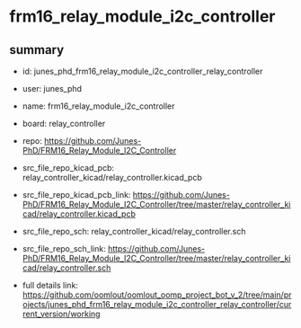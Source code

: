 # frm16_relay_module_i2c_controller
 
## summary 
* id: junes_phd_frm16_relay_module_i2c_controller_relay_controller
* user: junes_phd
* name: frm16_relay_module_i2c_controller
* board: relay_controller
* repo: https://github.com/Junes-PhD/FRM16_Relay_Module_I2C_Controller
* src_file_repo_kicad_pcb: relay_controller_kicad/relay_controller.kicad_pcb
* src_file_repo_kicad_pcb_link: https://github.com/Junes-PhD/FRM16_Relay_Module_I2C_Controller/tree/master/relay_controller_kicad/relay_controller.kicad_pcb


* src_file_repo_sch: relay_controller_kicad/relay_controller.sch
* src_file_repo_sch_link: https://github.com/Junes-PhD/FRM16_Relay_Module_I2C_Controller/tree/master/relay_controller_kicad/relay_controller.sch
* full details link: https://github.com/oomlout/oomlout_oomp_project_bot_v_2/tree/main/projects/junes_phd_frm16_relay_module_i2c_controller_relay_controller/current_version/working  






